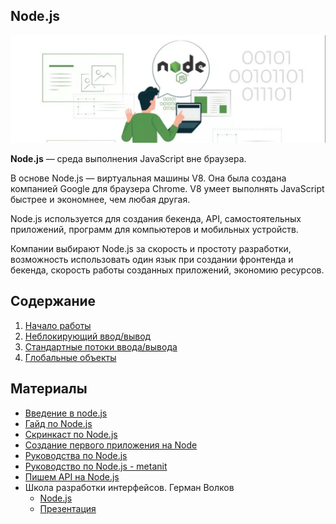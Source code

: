 ## Node.js
![](node/images/node-logo.jpg)

**Node.js** — среда выполнения JavaScript вне браузера.

В основе Node.js — виртуальная машины V8. Она была создана компанией Google для браузера Chrome. V8 умеет выполнять JavaScript быстрее и экономнее, чем любая другая.

Node.js используется для создания бекенда, API, самостоятельных приложений, программ для компьютеров и мобильных устройств.  

Компании выбирают Node.js за скорость и простоту разработки, возможность использовать один язык при создании фронтенда и бекенда, скорость работы созданных приложений, экономию ресурсов.

## Содержание
1. [Начало работы](node/node-introduction.md)
2. [Неблокирующий ввод/вывод](node/node-io.md)
3. [Стандартные потоки ввода/вывода](node/node-stdio.md)
4. [Глобальные объекты](node/node-global.md)



## Материалы
- [Введение в node.js](http://imnotgenius.com/vvedeniya-v-node-js/)
- [Гайд по Node.js](https://nodejsdev.ru/guide/)
- [Скринкаст по Node.js](https://learn.javascript.ru/screencast/nodejs)
- [Создание первого приложения на Node](https://webref.ru/dev/first-node-app)
- [Руководства по Node.js](https://nodeguide.ru/doc/)
- [Руководство по Node.js - metanit](https://metanit.com/web/nodejs/)
- [Пишем API на Node.js](https://loftblog.ru/material/1-ustanavlivaem-node-pravilno/)
- Школа разработки интерфейсов. Герман Волков
  - [Node.js](https://youtu.be/qZ5xzkEdkhg)
  - [Презентация](https://drive.google.com/file/d/1P3mRxOQISJHEatmAEv5X_f1Qk8OEr9rZ/view)